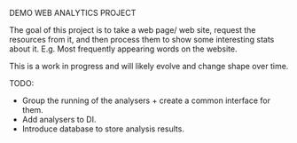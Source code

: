 DEMO WEB ANALYTICS PROJECT

The goal of this project is to take a web page/ web site, request the resources from it, and then process them to show some interesting stats about it. E.g. Most frequently appearing words on the website.

This is a work in progress and will likely evolve and change shape over time.

TODO:

- Group the running of the analysers + create a common interface for them.
- Add analysers to DI.
- Introduce database to store analysis results.